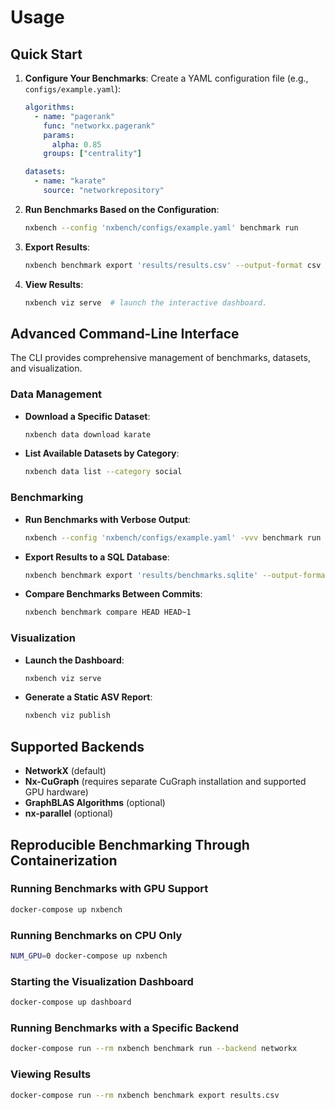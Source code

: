 # Usage

## Quick Start

1. **Configure Your Benchmarks**: Create a YAML configuration file (e.g., `configs/example.yaml`):

   ```yaml
   algorithms:
     - name: "pagerank"
       func: "networkx.pagerank"
       params:
         alpha: 0.85
       groups: ["centrality"]

   datasets:
     - name: "karate"
       source: "networkrepository"
   ```

2. **Run Benchmarks Based on the Configuration**:

   ```bash
   nxbench --config 'nxbench/configs/example.yaml' benchmark run
   ```

3. **Export Results**:

   ```bash
   nxbench benchmark export 'results/results.csv' --output-format csv  # convert benchmark results into CSV format.
   ```

4. **View Results**:

   ```bash
   nxbench viz serve  # launch the interactive dashboard.
   ```

## Advanced Command-Line Interface

The CLI provides comprehensive management of benchmarks, datasets, and visualization.

### Data Management

- **Download a Specific Dataset**:

  ```bash
  nxbench data download karate
  ```

- **List Available Datasets by Category**:

  ```bash
  nxbench data list --category social
  ```

### Benchmarking

- **Run Benchmarks with Verbose Output**:

  ```bash
  nxbench --config 'nxbench/configs/example.yaml' -vvv benchmark run
  ```

- **Export Results to a SQL Database**:

  ```bash
  nxbench benchmark export 'results/benchmarks.sqlite' --output-format sql
  ```

- **Compare Benchmarks Between Commits**:

  ```bash
  nxbench benchmark compare HEAD HEAD~1
  ```

### Visualization

- **Launch the Dashboard**:

  ```bash
  nxbench viz serve
  ```

- **Generate a Static ASV Report**:

  ```bash
  nxbench viz publish
  ```

## Supported Backends

- **NetworkX** (default)
- **Nx-CuGraph** (requires separate CuGraph installation and supported GPU hardware)
- **GraphBLAS Algorithms** (optional)
- **nx-parallel** (optional)

## Reproducible Benchmarking Through Containerization

### Running Benchmarks with GPU Support

```bash
docker-compose up nxbench
```

### Running Benchmarks on CPU Only

```bash
NUM_GPU=0 docker-compose up nxbench
```

### Starting the Visualization Dashboard

```bash
docker-compose up dashboard
```

### Running Benchmarks with a Specific Backend

```bash
docker-compose run --rm nxbench benchmark run --backend networkx
```

### Viewing Results

```bash
docker-compose run --rm nxbench benchmark export results.csv
```

